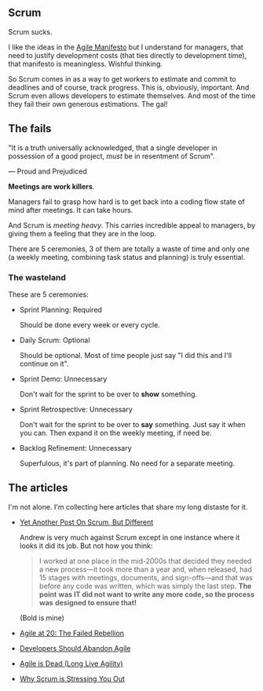 ## Scrum

Scrum sucks.

I like the ideas in the [Agile Manifesto](https://agilemanifesto.org/)
but I understand for managers, that need to justify development costs
(that ties directly to development time), that manifesto is meaningless.
Wishful thinking.

So Scrum comes in as a way to get workers to estimate and commit to
deadlines and of course, track progress. This is, obviously,
important. And Scrum even allows developers to estimate themselves.
And most of the time they fail their own generous estimations. The gal!


## The fails

"It is a truth universally acknowledged, that a single developer
in possession of a good project, _must_ be in resentment of Scrum".

  — Proud and Prejudiced


**Meetings are work killers**.

Managers fail to grasp how hard is to get back into a coding flow state
of mind after meetings. It can take hours.

And Scrum is _meeting heavy_. This carries incredible appeal to managers,
by giving them a feeling that they are in the loop.

There are 5 ceremonies, 3 of
them are totally a waste of time and only one (a weekly meeting,
combining task status and planning) is truly essential.



### The wasteland

These are 5 ceremonies:

- Sprint Planning: Required

  Should be done every week or every cycle.

- Daily Scrum: Optional

  Should be optional. Most of time people just say "I did this and I'll
  continue on it".

- Sprint Demo: Unnecessary

  Don't wait for the sprint to be over to **show** something.

- Sprint Retrospective: Unnecessary

  Don't wait for the sprint to be over to **say** something.
  Just say it when you can. Then expand it on the weekly meeting, if
  need be.

- Backlog Refinement: Unnecessary

  Superfulous, it's part of planning. No need for a separate meeting.



## The articles

I'm not alone. I'm collecting here articles that share my long distaste
for it.

- [Yet Another Post On Scrum, But Different](https://thecodist.com/yet-another-post-on-scrum-but-different/)

  Andrew is very much against Scrum except in one instance where it
  looks it did its job. But not how you think:

  > I worked at one place in the mid-2000s that decided they needed
  > a new process—it took more than a year and, when released, had 15
  > stages with meetings, documents, and sign-offs—and that was before
  > any code was written, which was simply the last step. **The point**
  > **was IT did not want to write any more code, so the process was**
  > **designed to ensure that!**

  (Bold is mine)

- [Agile at 20: The Failed Rebellion](https://www.simplethread.com/agile-at-20-the-failed-rebellion/)

- [Developers Should Abandon Agile](https://ronjeffries.com/articles/018-01ff/abandon-1/)

- [Agile is Dead (Long Live Agility)](https://pragdave.me/thoughts/active/2014-03-04-time-to-kill-agile.html)

- [Why Scrum is Stressing You Out](https://rethinkingsoftware.substack.com/p/why-scrum-is-stressing-you-out)
